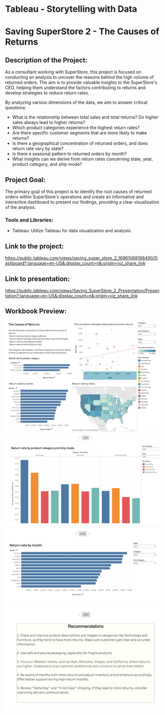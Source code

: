 # Tableau - Storytelling with Data

# Saving SuperStore 2 - The Causes of Returns


## Description of the Project:
As a consultant working with SuperStore, this project is focused on conducting an analysis to uncover the reasons behind the high volume of returned orders. The aim is to provide valuable insights to the SuperStore's CEO, helping them understand the factors contributing to returns and develop strategies to reduce return rates.

By analyzing various dimensions of the data, we aim to answer critical questions:
- What is the relationship between total sales and total returns? Do higher sales always lead to higher returns?
- Which product categories experience the highest return rates?
- Are there specific customer segments that are more likely to make returns?
- Is there a geographical concentration of returned orders, and does return rate vary by state?
- Is there a seasonal pattern to returned orders by month?
- What insights can we derive from return rates concerning state, year, product category, and ship mode?

## Project Goal:
The primary goal of this project is to identify the root causes of returned orders within SuperStore's operations and create an informative and interactive dashboard to present our findings, providing a clear visualization of the analysis.

### Tools and Libraries:
- Tableau: Utilize Tableau for data visualization and analysis.

## Link to the project:
https://public.tableau.com/views/saving_super_store_2_16961068198490/Dashboard?:language=en-US&:display_count=n&:origin=viz_share_link

##  Link to presentation:
https://public.tableau.com/views/Saving_SuperStore_2_Presentation/Presentation?:language=en-US&:display_count=n&:origin=viz_share_link

## Workbook Preview:
![Sample Image](https://github.com/Kseniya-G/TripleTen_Projects/blob/main/Tableau%20-%20Saving%20SuperStore%202/Pics/1.png)
![Sample Image](https://github.com/Kseniya-G/TripleTen_Projects/blob/main/Tableau%20-%20Saving%20SuperStore%202/Pics/2.png)
![Sample Image](https://github.com/Kseniya-G/TripleTen_Projects/blob/main/Tableau%20-%20Saving%20SuperStore%202/Pics/3.png)
![Sample Image](https://github.com/Kseniya-G/TripleTen_Projects/blob/main/Tableau%20-%20Saving%20SuperStore%202/Pics/4.png)
